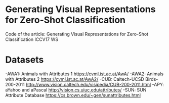 # Generating Visual Representations for Zero-Shot Classification 
Code of the article: Generating Visual Representations for Zero-Shot Classification ICCV17 WS


# Datasets
-AWA1: Animals with Attributes 1 https://cvml.ist.ac.at/AwA/ 
-AWA2: Animals with Attributes 2 https://cvml.ist.ac.at/AwA2/
-CUB: Caltech-UCSD Birds-200-2011 http://www.vision.caltech.edu/visipedia/CUB-200-2011.html
-APY: aYahoo and aPascal http://vision.cs.uiuc.edu/attributes/
-SUN: SUN Attribute Database https://cs.brown.edu/~gen/sunattributes.html

